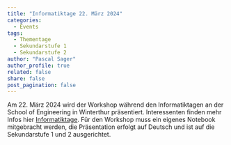```yaml
---
title: "Informatiktage 22. März 2024"
categories:
  - Events
tags:
  - Thementage
  - Sekundarstufe 1
  - Sekundarstufe 2
author: "Pascal Sager"
author_profile: true
related: false
share: false
post_pagination: false
---
```


Am 22. März 2024 wird der Workshop während den Informatiktagen an der School of Engineering in Winterthur präsentiert.
Interessenten finden mehr Infos hier [Informatiktage](https://www.zhaw.ch/de/ueber-uns/aktuell/veranstaltungen/detailansicht-veranstaltung/event-news/informatiktage-2-1/).
Für den Workshop muss ein eigenes Notebook mitgebracht werden, die Präsentation erfolgt auf Deutsch und ist auf die Sekundarstufe 1 und 2 ausgerichtet.